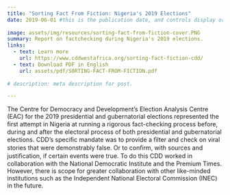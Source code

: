 ```yaml
---
title: "Sorting Fact From Fiction: Nigeria's 2019 Elections"
date: 2019-06-01 #this is the publication date, and controls display order.
 
image: assets/img/resources/sorting-fact-from-fiction-cover.PNG 
summary: Report on factchecking during Nigeria's 2019 elections.
links:
  - text: Learn more
    url: https://www.cddwestafrica.org/sorting-fact-fiction-cdd/
  - text: Download PDF in English
    url: assets/pdf/SORTING-FACT-FROM-FICTION.pdf
    
# description: meta description for post.

---
```


The Centre for Democracy and Development’s Election Analysis Centre (EAC) for the 2019 presidential and gubernatorial elections represented the ﬁrst attempt in Nigeria at running a rigorous fact-checking process before, during and after the electoral process of both presidential and gubernatorial elections. CDD’s speciﬁc mandate was to provide a ﬁlter and check on viral stories that were demonstrably false. Or to conﬁrm, with sources and justiﬁcation, if certain events were true. To do this CDD worked in collaboration with the National Democratic Institute and the Premium Times. However, there is scope for greater collaboration with other like-minded institutions such as the Independent National Electoral Commission (INEC) in the future.

